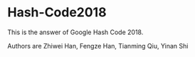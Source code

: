 # Hash-Code2018
This is the answer of Google Hash Code 2018.

Authors are Zhiwei Han,
Fengze Han,
Tianming Qiu,
Yinan Shi
